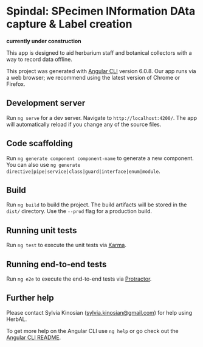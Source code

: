 # Spindal: SPecimen INformation DAta capture & Label creation

**currently under construction**

This app is designed to aid herbarium staff and botanical collectors with a way to record data offline. 

This project was generated with [Angular CLI](https://github.com/angular/angular-cli) version 6.0.8. Our app runs via a web browser; we recommend using the latest version of Chrome or Firefox.

## Development server

Run `ng serve` for a dev server. Navigate to `http://localhost:4200/`. The app will automatically reload if you change any of the source files.

## Code scaffolding

Run `ng generate component component-name` to generate a new component. You can also use `ng generate directive|pipe|service|class|guard|interface|enum|module`.

## Build

Run `ng build` to build the project. The build artifacts will be stored in the `dist/` directory. Use the `--prod` flag for a production build.

## Running unit tests

Run `ng test` to execute the unit tests via [Karma](https://karma-runner.github.io).

## Running end-to-end tests

Run `ng e2e` to execute the end-to-end tests via [Protractor](http://www.protractortest.org/).

## Further help

Please contact Sylvia Kinosian (sylvia.kinosian@gmail.com) for help using HerbAL.

To get more help on the Angular CLI use `ng help` or go check out the [Angular CLI README](https://github.com/angular/angular-cli/blob/master/README.md).
